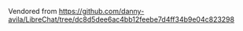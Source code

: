 Vendored from https://github.com/danny-avila/LibreChat/tree/dc8d5dee6ac4bb12feebe7d4ff34b9e04c823298
